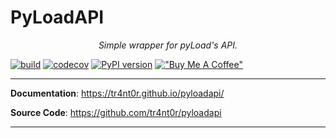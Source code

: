 # PyLoadAPI

<p align="center">
 <em>Simple wrapper for pyLoad's API.</em>
</p>

[![build](https://github.com/tr4nt0r/pyloadapi/workflows/Build/badge.svg)](https://github.com/tr4nt0r/pyloadapi/actions)
[![codecov](https://codecov.io/gh/tr4nt0r/PyLoadAPI/branch/master/graph/badge.svg)](https://codecov.io/gh/tr4nt0r/pyloadapi)
[![PyPI version](https://badge.fury.io/py/pyloadapi.svg)](https://badge.fury.io/py/pyloadapi)
[!["Buy Me A Coffee"](https://img.shields.io/badge/-buy_me_a%C2%A0coffee-gray?logo=buy-me-a-coffee)](https://www.buymeacoffee.com/tr4nt0r)


---

**Documentation**: <a href="https://tr4nt0r.github.io/pyloadapi/" target="_blank">https://tr4nt0r.github.io/pyloadapi/</a>

**Source Code**: <a href="https://github.com/tr4nt0r/pyloadapi" target="_blank">https://github.com/tr4nt0r/pyloadapi</a>

---
